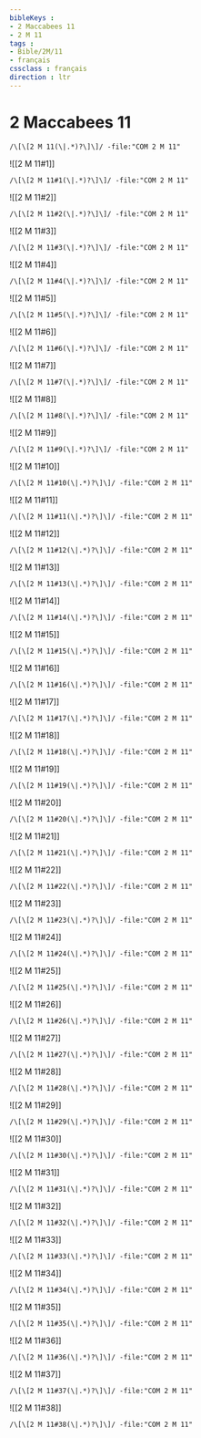 ```yaml
---
bibleKeys : 
- 2 Maccabees 11
- 2 M 11
tags : 
- Bible/2M/11
- français
cssclass : français
direction : ltr
---
```


# 2 Maccabees 11

```query
/\[\[2 M 11(\|.*)?\]\]/ -file:"COM 2 M 11"
```



![[2 M 11#1]]

```query
/\[\[2 M 11#1(\|.*)?\]\]/ -file:"COM 2 M 11"
```

![[2 M 11#2]]

```query
/\[\[2 M 11#2(\|.*)?\]\]/ -file:"COM 2 M 11"
```

![[2 M 11#3]]

```query
/\[\[2 M 11#3(\|.*)?\]\]/ -file:"COM 2 M 11"
```

![[2 M 11#4]]

```query
/\[\[2 M 11#4(\|.*)?\]\]/ -file:"COM 2 M 11"
```

![[2 M 11#5]]

```query
/\[\[2 M 11#5(\|.*)?\]\]/ -file:"COM 2 M 11"
```

![[2 M 11#6]]

```query
/\[\[2 M 11#6(\|.*)?\]\]/ -file:"COM 2 M 11"
```

![[2 M 11#7]]

```query
/\[\[2 M 11#7(\|.*)?\]\]/ -file:"COM 2 M 11"
```

![[2 M 11#8]]

```query
/\[\[2 M 11#8(\|.*)?\]\]/ -file:"COM 2 M 11"
```

![[2 M 11#9]]

```query
/\[\[2 M 11#9(\|.*)?\]\]/ -file:"COM 2 M 11"
```

![[2 M 11#10]]

```query
/\[\[2 M 11#10(\|.*)?\]\]/ -file:"COM 2 M 11"
```

![[2 M 11#11]]

```query
/\[\[2 M 11#11(\|.*)?\]\]/ -file:"COM 2 M 11"
```

![[2 M 11#12]]

```query
/\[\[2 M 11#12(\|.*)?\]\]/ -file:"COM 2 M 11"
```

![[2 M 11#13]]

```query
/\[\[2 M 11#13(\|.*)?\]\]/ -file:"COM 2 M 11"
```

![[2 M 11#14]]

```query
/\[\[2 M 11#14(\|.*)?\]\]/ -file:"COM 2 M 11"
```

![[2 M 11#15]]

```query
/\[\[2 M 11#15(\|.*)?\]\]/ -file:"COM 2 M 11"
```

![[2 M 11#16]]

```query
/\[\[2 M 11#16(\|.*)?\]\]/ -file:"COM 2 M 11"
```

![[2 M 11#17]]

```query
/\[\[2 M 11#17(\|.*)?\]\]/ -file:"COM 2 M 11"
```

![[2 M 11#18]]

```query
/\[\[2 M 11#18(\|.*)?\]\]/ -file:"COM 2 M 11"
```

![[2 M 11#19]]

```query
/\[\[2 M 11#19(\|.*)?\]\]/ -file:"COM 2 M 11"
```

![[2 M 11#20]]

```query
/\[\[2 M 11#20(\|.*)?\]\]/ -file:"COM 2 M 11"
```

![[2 M 11#21]]

```query
/\[\[2 M 11#21(\|.*)?\]\]/ -file:"COM 2 M 11"
```

![[2 M 11#22]]

```query
/\[\[2 M 11#22(\|.*)?\]\]/ -file:"COM 2 M 11"
```

![[2 M 11#23]]

```query
/\[\[2 M 11#23(\|.*)?\]\]/ -file:"COM 2 M 11"
```

![[2 M 11#24]]

```query
/\[\[2 M 11#24(\|.*)?\]\]/ -file:"COM 2 M 11"
```

![[2 M 11#25]]

```query
/\[\[2 M 11#25(\|.*)?\]\]/ -file:"COM 2 M 11"
```

![[2 M 11#26]]

```query
/\[\[2 M 11#26(\|.*)?\]\]/ -file:"COM 2 M 11"
```

![[2 M 11#27]]

```query
/\[\[2 M 11#27(\|.*)?\]\]/ -file:"COM 2 M 11"
```

![[2 M 11#28]]

```query
/\[\[2 M 11#28(\|.*)?\]\]/ -file:"COM 2 M 11"
```

![[2 M 11#29]]

```query
/\[\[2 M 11#29(\|.*)?\]\]/ -file:"COM 2 M 11"
```

![[2 M 11#30]]

```query
/\[\[2 M 11#30(\|.*)?\]\]/ -file:"COM 2 M 11"
```

![[2 M 11#31]]

```query
/\[\[2 M 11#31(\|.*)?\]\]/ -file:"COM 2 M 11"
```

![[2 M 11#32]]

```query
/\[\[2 M 11#32(\|.*)?\]\]/ -file:"COM 2 M 11"
```

![[2 M 11#33]]

```query
/\[\[2 M 11#33(\|.*)?\]\]/ -file:"COM 2 M 11"
```

![[2 M 11#34]]

```query
/\[\[2 M 11#34(\|.*)?\]\]/ -file:"COM 2 M 11"
```

![[2 M 11#35]]

```query
/\[\[2 M 11#35(\|.*)?\]\]/ -file:"COM 2 M 11"
```

![[2 M 11#36]]

```query
/\[\[2 M 11#36(\|.*)?\]\]/ -file:"COM 2 M 11"
```

![[2 M 11#37]]

```query
/\[\[2 M 11#37(\|.*)?\]\]/ -file:"COM 2 M 11"
```

![[2 M 11#38]]

```query
/\[\[2 M 11#38(\|.*)?\]\]/ -file:"COM 2 M 11"
```

